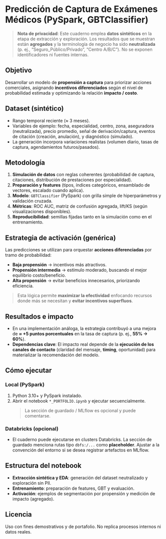 # Predicción de Captura de Exámenes Médicos (PySpark, GBTClassifier)

> **Nota de privacidad**: Este cuaderno emplea **datos sintéticos** en la etapa de extracción y exploración. Los resultados que se muestran están **agregados** y la terminología de negocio ha sido **neutralizada** (p. ej., “Seguro_Público/Privado”, “Centro A/B/C”). No se exponen identificadores ni fuentes internas.

## Objetivo
Desarrollar un modelo de **propensión a captura** para priorizar acciones comerciales, asignando **incentivos diferenciados** según el nivel de probabilidad estimada y optimizando la relación **impacto / costo**.

## Dataset (sintético)
- Rango temporal reciente (≈ 3 meses).
- Variables de ejemplo: fecha, especialidad, centro, zona, aseguradora (neutralizada), precio promedio, señal de derivación/captura, eventos de citación (creación, anulación), y diagnóstico (simulado).
- La generación incorpora variaciones realistas (volumen diario, tasas de captura, agendamientos futuros/pasados).

## Metodología
1. **Simulación de datos** con reglas coherentes (probabilidad de captura, citaciones, distribución de prestaciones por especialidad).
2. **Preparación y features** (tipos, índices categóricos, ensamblado de vectores, escalado cuando aplica).
3. **Modelo**: `GBTClassifier` (PySpark) con grilla simple de hiperparámetros y validación cruzada.
4. **Métricas**: ROC AUC, matriz de confusión agregada, lift/KS (según visualizaciones disponibles).
5. **Reproducibilidad**: semillas fijadas tanto en la simulación como en el entrenamiento.

## Estrategia de activación (genérica)
Las predicciones se utilizan para orquestar **acciones diferenciadas** por tramo de probabilidad:
- **Baja propensión** → incentivos más atractivos.
- **Propensión intermedia** → estímulo moderado, buscando el mejor equilibrio costo/beneficio.
- **Alta propensión** → evitar beneficios innecesarios, priorizando eficiencia.

> Esta lógica permite **maximizar la efectividad** enfocando recursos donde más se necesitan y **evitar incentivos superfluos**.

## Resultados e impacto
- En una implementación análoga, la estrategia contribuyó a una mejora de **≈ +5 puntos porcentuales** en la tasa de captura (p. ej., **55% → 60%**).
- **Dependencias clave**: El impacto real depende de la **ejecución de los canales de contacto** (claridad del mensaje, **timing**, oportunidad) para materializar la recomendación del modelo.

## Cómo ejecutar
### Local (PySpark)
1. Python 3.10+ y PySpark instalado.
2. Abrir el notebook `*_PORTFOLIO.ipynb` y ejecutar secuencialmente.  
   > La sección de guardado / MLflow es opcional y puede comentarse.

### Databricks (opcional)
- El cuaderno puede ejecutarse en clusters Databricks. La sección de guardado menciona rutas tipo `dbfs:/...` como **placeholder**. Ajustar a la convención del entorno si se desea registrar artefactos en MLflow.

## Estructura del notebook
- **Extracción sintética y EDA**: generación del dataset neutralizado y exploración sin PII.
- **Entrenamiento**: preparación de features, GBT y evaluación.
- **Activación**: ejemplos de segmentación por propensión y medición de impacto (agregado).

## Licencia
Uso con fines demostrativos y de portafolio. No replica procesos internos ni datos reales.
